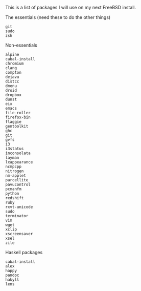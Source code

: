 This is a list of packages I will use on my next FreeBSD install.

The essentials (need these to do the other things)

    git
    sudo
    zsh

Non-essentials

    alpine
    cabal-install
    chromium
    clang
    compton
    dejavu
    distcc
    dmenu
    droid
    dropbox
    dunst
    eix
    emacs
    file-roller
    firefox-bin
    flaggie
    gentoolkit
    ghc
    git
    gvfs
    i3
    i3status
    inconsolata
    layman
    lxappearance
    ncmpcpp
    nitrogen
    nm-applet
    parcellite
    pavucontrol
    pcmanfm
    python
    redshift
    ruby
    rxvt-unicode
    sudo
    terminator
    vim
    wget
    xclip
    xscreensaver
    xsel
    zile

Haskell packages

    cabal-install
    alex
    happy
    pandoc
    hakyll
    lens
